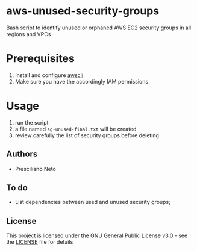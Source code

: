 # aws-unused-security-groups
Bash script to identify unused or orphaned AWS EC2 security groups in all regions and VPCs

# Prerequisites
1. Install and configure [awscli](https://docs.aws.amazon.com/cli/latest/userguide/installing.html)
2. Make sure you have the accordingly IAM permissions

# Usage
1. run the script
2. a file named `sg-unused-final.txt` will be created
3. review carefully the list of security groups before deleting

## Authors
- Presciliano Neto

## To do
- List dependencies between used and unused security groups;

## License
This project is licensed under the GNU General Public License v3.0 - see the [LICENSE](LICENSE) file for details
